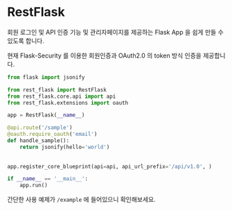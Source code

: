 # RestFlask

회원 로그인 및 API 인증 기능 및 관리자페이지를 제공하는 Flask App 을 쉽게 만들 수 있도록 합니다.

현재 Flask-Security 를 이용한 회원인증과 OAuth2.0 의 token 방식 인증을 제공합니다.

```python
from flask import jsonify

from rest_flask import RestFlask
from rest_flask.core.api import api
from rest_flask.extensions import oauth

app = RestFlask(__name__)

@api.route('/sample')
@oauth.require_oauth('email')
def handle_sample():
    return jsonify(hello='world')
    
    
app.register_core_blueprint(api=api, api_url_prefix='/api/v1.0', )

if __name__ == '__main__':
    app.run()
```

간단한 사용 예제가 `/example` 에 들어있으니 확인해보세요.

